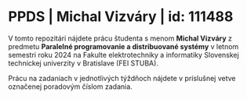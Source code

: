 # PPDS | Michal Vizváry | id: 111488

V tomto repozitári nájdete prácu študenta s menom **Michal Vizváry** z predmetu **Paralelné programovanie a distribuované systémy** v letnom semestri roku 2024 na Fakulte elektrotechniky a informatiky Slovenskej technickej univerzity v Bratislave (FEI STUBA).

Prácu na zadaniach v jednotlivých týždňoch nájdete v príslušnej vetve označenej poradovým číslom zadania.